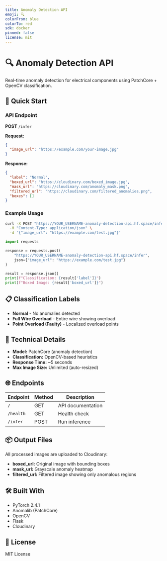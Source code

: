 ```yaml
---
title: Anomaly Detection API
emoji: 🔍
colorFrom: blue
colorTo: red
sdk: docker
pinned: false
license: mit
---
```


# 🔍 Anomaly Detection API

Real-time anomaly detection for electrical components using PatchCore + OpenCV classification.

## 🚀 Quick Start

### API Endpoint

**POST** `/infer`

**Request:**
```json
{
  "image_url": "https://example.com/your-image.jpg"
}
```

**Response:**
```json
{
  "label": "Normal",
  "boxed_url": "https://cloudinary.com/boxed_image.jpg",
  "mask_url": "https://cloudinary.com/anomaly_mask.png",
  "filtered_url": "https://cloudinary.com/filtered_anomalies.png",
  "boxes": []
}
```

### Example Usage

```bash
curl -X POST "https://YOUR_USERNAME-anomaly-detection-api.hf.space/infer" \
  -H "Content-Type: application/json" \
  -d '{"image_url": "https://example.com/test.jpg"}'
```

```python
import requests

response = requests.post(
    "https://YOUR_USERNAME-anomaly-detection-api.hf.space/infer",
    json={"image_url": "https://example.com/test.jpg"}
)

result = response.json()
print(f"Classification: {result['label']}")
print(f"Boxed Image: {result['boxed_url']}")
```

## 📋 Classification Labels

- **Normal** - No anomalies detected
- **Full Wire Overload** - Entire wire showing overload
- **Point Overload (Faulty)** - Localized overload points

## 🔧 Technical Details

- **Model:** PatchCore (anomaly detection)
- **Classification:** OpenCV-based heuristics
- **Response Time:** ~5 seconds
- **Max Image Size:** Unlimited (auto-resized)

## 🌐 Endpoints

| Endpoint | Method | Description |
|----------|--------|-------------|
| `/` | GET | API documentation |
| `/health` | GET | Health check |
| `/infer` | POST | Run inference |

## 📦 Output Files

All processed images are uploaded to Cloudinary:
- **boxed_url:** Original image with bounding boxes
- **mask_url:** Grayscale anomaly heatmap
- **filtered_url:** Filtered image showing only anomalous regions

## 🛠️ Built With

- PyTorch 2.4.1
- Anomalib (PatchCore)
- OpenCV
- Flask
- Cloudinary

## 📄 License

MIT License
